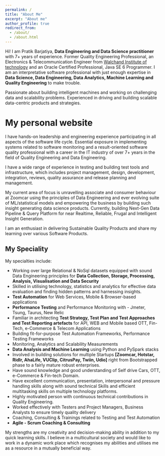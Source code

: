 ```yaml
---
permalink: /
title: "About Me"
excerpt: "About me"
author_profile: true
redirect_from: 
  - /about/
  - /about.html
---
```


Hi!  I am Pratik Barjatiya, **Data Engineering and Data Science practitioner** with 7+ years of experience.
Former Quality Engineering Professional, an Electronics & Telecommunication Engineer from [Walchand Institute of technology](http://www.witsolapur.org/) and an Oracle Certified Professional, Java SE 6 Programmer.
I am an interpretative software professional with just enough expertise in **Data Science, Data Engineering, Data Analytics, Machine Learning and Quality Engineering** to make trouble.

Passionate about building intelligent machines and working on challenging data and scalability problems. Experienced in driving and building scalable data-centric products and strategies.

My personal website
======

I have hands-on leadership and engineering experience participating in all aspects of the software life cycle. Essential exposure in implementing systems related to software monitoring and a result-oriented software quality professional with a career in the IT industry of over 7+ years in the field of Quality Engineering and Data Engineering.

I have a wide range of experience in testing and building test tools and infrastructure, which includes project management, design, development, integration, reviews, quality assurance and release planning and management.

My current area of focus is unravelling associate and consumer behaviour at Zoomcar using the principles of Data Engineering and ever evolving suite of ML/statistical models and empowering the business by building such insight generating data science products.
Currently, building Next-Gen Data Pipeline & Query Platform for near Realtime, Reliable, Frugal and Intelligent Insight Generation.

I am an enthusiast in delivering Sustainable Quality Products and share my learning over various Software Products.

My Speciality
------
My specialties include:
- Working over large Relational & NoSql datasets equipped with sound Data Engineering principles for **Data Collection, Storage, Processing, Analysis, Visualisation and Data Security**
- Skilled in utilising technology, statistics and analytics for effective data evaluation and finding hidden patterns and harnessing insights.
- **Test Automation** for Web Services, Mobile & Browser-based applications
- **Performance Testing** and Performance Monitoring with - Jmeter, Tsung, Taurus, New Relic
- Familiar in architecting **Test Strategy, Test Plan and Test Approaches and Test Reporting artefacts** for API, WEB and Mobile based OTT, Fin-Tech, e-Commerce & Telecom Applications
- Building fit-for-purpose Test Automation Frameworks, Performance Testing Frameworks
- Monitoring, Analytics and Scalability Measurements
- **Data Analysis and Machine Learning** using Python and PySpark stacks
- Involved in building solutions for multiple Startups **[Zoomcar, Hotstar, Ridlr, AhaLife, VUClip, CitrusPay, Twiin, Udio]** right from Bootstrapped phase to a fairly mature robust enterprises.
- Have sound knowledge and good understanding of Self drive Cars, OTT, e-Commerce & Fin-tech Domain.
- Have excellent communication, presentation, interpersonal and pressure handling skills along with sound technical Skills and efficient multitasking skills on multiple technology platforms.
- Highly motivated person with continuous technical contributions in Quality Engineering.
- Worked effectively with Testers and Project Managers, Business Analysts to ensure timely quality delivery
- Coaching, Consulting & Trainings related to Testing and Test Automation
- **Agile - Scrum Coaching & Consulting**

My strengths are my creativity and decision-making ability in addition to my quick learning skills.
I believe in a multicultural society and would like to work in a dynamic work place which recognises my abilities and utilises me as a resource in a mutually beneficial way.